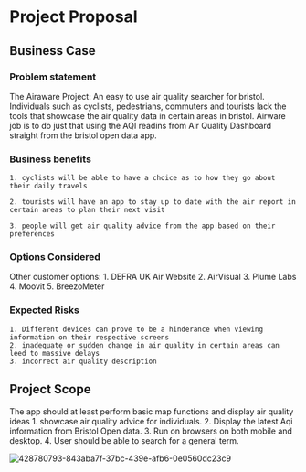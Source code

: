 # Project Proposal

## Business Case

### Problem statement
The Airaware Project: An easy to use air quality searcher for bristol.
    Individuals such as cyclists, pedestrians, commuters and tourists lack the tools that showcase the air quality data in certain areas in bristol. Airware job is to do just that using the AQI readins from Air Quality Dashboard straight from the bristol open data app.

### Business benefits
    1. cyclists will be able to have a choice as to how they go about their daily travels

    2. tourists will have an app to stay up to date with the air report in certain areas to plan their next visit

    3. people will get air quality advice from the app based on their preferences

### Options Considered
Other customer options:
                    1. DEFRA UK Air Website
                    2. AirVisual
                    3. Plume Labs
                    4. Moovit
                    5. BreezoMeter

### Expected Risks
    1. Different devices can prove to be a hinderance when viewing information on their respective screens
    2. inadequate or sudden change in air quality in certain areas can leed to massive delays
    3. incorrect air quality description

## Project Scope
The app should at least perform basic map functions and display air quality ideas 
    1. showcase air quality advice for individuals.
    2. Display the latest Aqi information from Bristol Open data.
    3. Run on browsers on both mobile and desktop.
    4. User should be able to search for a general term.

![428780793-843aba7f-37bc-439e-afb6-0e0560dc23c9](https://github.com/user-attachments/assets/83c97a21-d344-47f0-aa42-9edf51a42c81)

